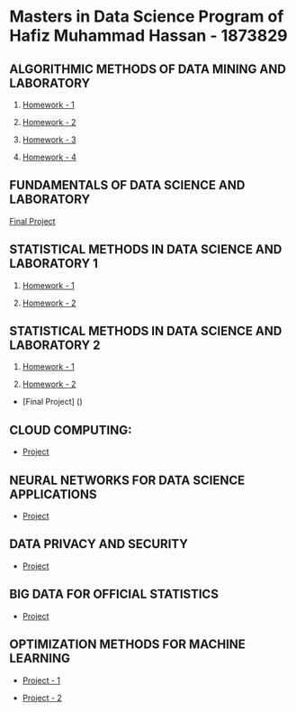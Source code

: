 # Masters in Data Science Program of Hafiz Muhammad Hassan - 1873829

## ALGORITHMIC METHODS OF DATA MINING AND LABORATORY

1. [Homework - 1](https://github.com/ihassantariq/ADM_HW1)

2. [Homework - 2](https://github.com/valerio94w/ADM-Hw3-Group4) 

3. [Homework - 3](https://github.com/ihassantariq/grp1-hw4)

4. [Homework - 4](https://github.com/ihassantariq/grp28-hw5)

## FUNDAMENTALS OF DATA SCIENCE AND LABORATORY

[Final Project](https://github.com/ihassantariq/FDS-Final-Project)

## STATISTICAL METHODS IN DATA SCIENCE AND LABORATORY 1

1. [Homework - 1](https://github.com/shahzad744/sds-hw2) 

2. [Homework - 2]()

## STATISTICAL METHODS IN DATA SCIENCE AND LABORATORY 2

1. [Homework - 1]()

2. [Homework - 2]() 

- [Final Project] ()

## CLOUD COMPUTING:

 - [Project]()

## NEURAL NETWORKS FOR DATA SCIENCE APPLICATIONS

 - [Project](https://github.com/ihassantariq/NNDS_HW2_Dogs_Classifier)

## DATA PRIVACY AND SECURITY 

- [Project]()

## BIG DATA FOR OFFICIAL STATISTICS

- [Project]()

## OPTIMIZATION METHODS FOR MACHINE LEARNING

- [Project - 1]()

- [Project - 2]() 




